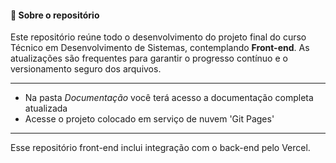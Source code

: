 #### 📂 Sobre o repositório

Este repositório reúne todo o desenvolvimento do projeto final do curso Técnico em Desenvolvimento de Sistemas, contemplando **Front-end**.
As atualizações são frequentes para garantir o progresso contínuo e o versionamento seguro dos arquivos.

---

- Na pasta *Documentação* você terá acesso a documentação completa atualizada
- Acesse o projeto colocado em serviço de nuvem 'Git Pages'

--- 

Esse repositório front-end inclui integração com o back-end pelo Vercel.
